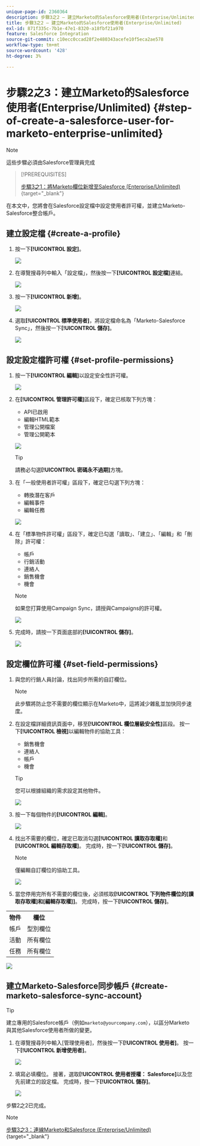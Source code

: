 ```yaml
---
unique-page-id: 2360364
description: 步驟3之2 — 建立Marketo的Salesforce使用者(Enterprise/Unlimited) - Marketo檔案 — 產品檔案
title: 步驟3之2 — 建立Marketo的Salesforce使用者(Enterprise/Unlimited)
exl-id: 871f335c-7b1e-47e1-8320-a18fbf21a970
feature: Salesforce Integration
source-git-commit: c10ecc0ccad28f2e480343acefe10f5eca2ae578
workflow-type: tm+mt
source-wordcount: '428'
ht-degree: 3%

---
```


# 步驟2之3：建立Marketo的Salesforce使用者(Enterprise/Unlimited) {#step-of-create-a-salesforce-user-for-marketo-enterprise-unlimited}

>[!NOTE]
>
>這些步驟必須由Salesforce管理員完成

>[!PREREQUISITES]
>
>[步驟3之1：將Marketo欄位新增至Salesforce (Enterprise/Unlimited)](/help/marketo/product-docs/crm-sync/salesforce-sync/setup/enterprise-unlimited-edition/step-1-of-3-add-marketo-fields-to-salesforce-enterprise-unlimited.md){target="_blank"}

在本文中，您將會在Salesforce設定檔中設定使用者許可權，並建立Marketo-Salesforce整合帳戶。

## 建立設定檔 {#create-a-profile}

1. 按一下&#x200B;**[!UICONTROL 設定]**。

   ![](assets/image2015-6-11-16-3a15-3a27.png)

1. 在導覽搜尋列中輸入「設定檔」，然後按一下&#x200B;**[!UICONTROL 設定檔]**&#x200B;連結。

   ![](assets/sfdc-profiles-hands.png)

1. 按一下&#x200B;**[!UICONTROL 新增]**。

   ![](assets/image2014-12-9-9-3a19-3a15.png)

1. 選取&#x200B;**[!UICONTROL 標準使用者]**，將設定檔命名為「Marketo-Salesforce Sync」，然後按一下&#x200B;**[!UICONTROL 儲存]**。

   ![](assets/image2014-12-9-9-3a19-3a22.png)

## 設定設定檔許可權 {#set-profile-permissions}

1. 按一下&#x200B;**[!UICONTROL 編輯]**&#x200B;以設定安全性許可權。

   ![](assets/image2014-12-9-9-3a19-3a30.png)

1. 在&#x200B;**[!UICONTROL 管理許可權]**&#x200B;區段下，確定已核取下列方塊：

   * API已啟用
   * 編輯HTML範本
   * 管理公開檔案
   * 管理公開範本

   ![](assets/image2014-12-9-9-3a19-3a38.png)

   >[!TIP]
   >
   >請務必勾選&#x200B;**[!UICONTROL 密碼永不過期]**&#x200B;方塊。

1. 在「一般使用者許可權」區段下，確定已勾選下列方塊：

   * 轉換潛在客戶
   * 編輯事件
   * 編輯任務

   ![](assets/image2014-12-9-9-3a19-3a47.png)

1. 在「標準物件許可權」區段下，確定已勾選「讀取」、「建立」、「編輯」和「刪除」許可權：

   * 帳戶
   * 行銷活動
   * 連絡人
   * 銷售機會
   * 機會

   >[!NOTE]
   >
   >如果您打算使用Campaign Sync，請授與Campaigns的許可權。

   ![](assets/image2014-12-9-9-3a19-3a57.png)

1. 完成時，請按一下頁面底部的&#x200B;**[!UICONTROL 儲存]**。

   ![](assets/image2014-12-9-9-3a20-3a5.png)

## 設定欄位許可權 {#set-field-permissions}

1. 與您的行銷人員討論，找出同步所需的自訂欄位。

   >[!NOTE]
   >
   >此步驟將防止您不需要的欄位顯示在Marketo中，這將減少雜亂並加快同步速度。

1. 在設定檔詳細資訊頁面中，移至&#x200B;**[!UICONTROL 欄位層級安全性]**&#x200B;區段。 按一下&#x200B;**[!UICONTROL 檢視]**&#x200B;以編輯物件的協助工具：

   * 銷售機會
   * 連絡人
   * 帳戶
   * 機會

   >[!TIP]
   >
   >您可以根據組織的需求設定其他物件。

   ![](assets/image2014-12-9-9-3a20-3a14.png)

1. 按一下每個物件的&#x200B;**[!UICONTROL 編輯]**。

   ![](assets/sfdc-sync-field-edit1.png)

1. 找出不需要的欄位，確定已取消勾選&#x200B;**[!UICONTROL 讀取存取權]**&#x200B;和&#x200B;**[!UICONTROL 編輯存取權]**。 完成時，按一下&#x200B;**[!UICONTROL 儲存]**。

   >[!NOTE]
   >
   >僅編輯自訂欄位的協助工具。

   ![](assets/sfdc-sync-field-edit2.png)

1. 當您停用完所有不需要的欄位後，必須核取&#x200B;**[!UICONTROL 下列物件欄位的[讀取存取權]和[編輯存取權]]**。 完成時，按一下&#x200B;**[!UICONTROL 儲存]**。

<table> 
 <tbody> 
  <tr> 
   <th>物件</th> 
   <th>欄位</th> 
  </tr> 
  <tr> 
   <td>帳戶</td> 
   <td>型別欄位</td> 
  </tr> 
  <tr> 
   <td>活動</td> 
   <td>所有欄位</td> 
  </tr> 
  <tr> 
   <td>任務</td> 
   <td>所有欄位</td> 
  </tr> 
 </tbody> 
</table>

![](assets/sfdc-check-the-boxes.png)

## 建立Marketo-Salesforce同步帳戶 {#create-marketo-salesforce-sync-account}

>[!TIP]
>
>建立專用的Salesforce帳戶（例如`marketo@yourcompany.com`），以區分Marketo與其他Salesforce使用者所做的變更。

1. 在導覽搜尋列中輸入[管理使用者]，然後按一下&#x200B;**[!UICONTROL 使用者]**。 按一下&#x200B;**[!UICONTROL 新增使用者]**。

   ![](assets/sfdc-new-users.png)

1. 填寫必填欄位。 接著，選取&#x200B;**[!UICONTROL 使用者授權： Salesforce]**&#x200B;以及您先前建立的設定檔。 完成時，按一下&#x200B;**[!UICONTROL 儲存]**。

   ![](assets/image2014-12-9-9-3a20-3a56.png)

步驟2之2已完成。

>[!NOTE]
>
>[步驟3之3：連線Marketo和Salesforce (Enterprise/Unlimited)](/help/marketo/product-docs/crm-sync/salesforce-sync/setup/enterprise-unlimited-edition/step-3-of-3-connect-marketo-and-salesforce-enterprise-unlimited.md){target="_blank"}
